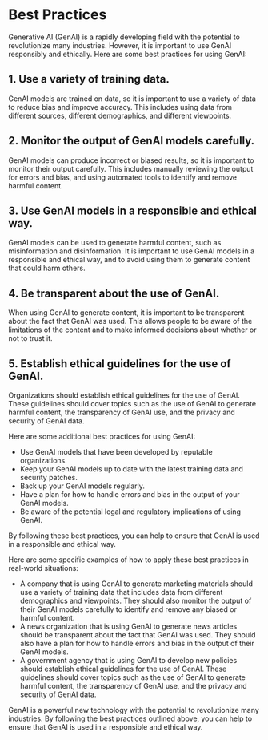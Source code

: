 # Best Practices

Generative AI (GenAI) is a rapidly developing field with the potential to revolutionize many industries. However, it is important to use GenAI responsibly and ethically. Here are some best practices for using GenAI:

## 1. Use a variety of training data.

GenAI models are trained on data, so it is important to use a variety of data to reduce bias and improve accuracy. This includes using data from different sources, different demographics, and different viewpoints.

## 2. Monitor the output of GenAI models carefully.

GenAI models can produce incorrect or biased results, so it is important to monitor their output carefully. This includes manually reviewing the output for errors and bias, and using automated tools to identify and remove harmful content.

## 3. Use GenAI models in a responsible and ethical way.

GenAI models can be used to generate harmful content, such as misinformation and disinformation. It is important to use GenAI models in a responsible and ethical way, and to avoid using them to generate content that could harm others.

## 4. Be transparent about the use of GenAI.

When using GenAI to generate content, it is important to be transparent about the fact that GenAI was used. This allows people to be aware of the limitations of the content and to make informed decisions about whether or not to trust it.

## 5. Establish ethical guidelines for the use of GenAI.

Organizations should establish ethical guidelines for the use of GenAI. These guidelines should cover topics such as the use of GenAI to generate harmful content, the transparency of GenAI use, and the privacy and security of GenAI data.

Here are some additional best practices for using GenAI:

- Use GenAI models that have been developed by reputable organizations.
- Keep your GenAI models up to date with the latest training data and security patches.
- Back up your GenAI models regularly.
- Have a plan for how to handle errors and bias in the output of your GenAI models.
- Be aware of the potential legal and regulatory implications of using GenAI.

By following these best practices, you can help to ensure that GenAI is used in a responsible and ethical way.

Here are some specific examples of how to apply these best practices in real-world situations:

- A company that is using GenAI to generate marketing materials should use a variety of training data that includes data from different demographics and viewpoints. They should also monitor the output of their GenAI models carefully to identify and remove any biased or harmful content.
- A news organization that is using GenAI to generate news articles should be transparent about the fact that GenAI was used. They should also have a plan for how to handle errors and bias in the output of their GenAI models.
- A government agency that is using GenAI to develop new policies should establish ethical guidelines for the use of GenAI. These guidelines should cover topics such as the use of GenAI to generate harmful content, the transparency of GenAI use, and the privacy and security of GenAI data.

GenAI is a powerful new technology with the potential to revolutionize many industries. By following the best practices outlined above, you can help to ensure that GenAI is used in a responsible and ethical way.
